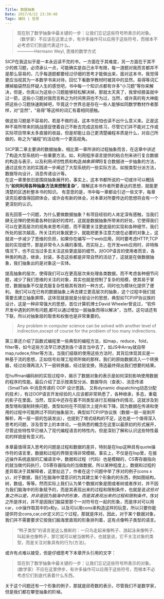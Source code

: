 ```yaml
---
Title: 数据抽象
Date: 2017/8/22 23:30:48
Tags: 编码 | 哲思
---
```


> 现在到了数学抽象中最关键的一步：让我们忘记这些符号所表示的对象。（数学家）不应该在这里止步，有许多操作可以应用于这些符号，而根本不必考虑它们到底代表这什么。                                      
————Hermann Weyl, 思维的数学方式

SICP在我这似乎是一本永远读不完的书，一方面在于其难度，另一方面在于其不少的练习题，必须承认一点，可能确实是自己水平有限，每一道题对我而言都并不是那么容易的，几乎每道题都要经过仔细的思考才能做出来，面对这本书，我觉得更应当视其为一本数学书来对待，回忆下看数学教材时被其中的显然，易得等词汇爆掉脑袋然后怀疑人生的感觉吧，书中每一个知识点都有许多“小习题”等你来解决，但是，你真以为这些小习题能够轻松解决掉，那就太天真了，我曾经膝盖就中过一箭，这些小习题对我而言称之为时间黑洞也不为过，当然，或许真的有大神能把这些小习题快速刷掉吧，毕竟这个世界总是存在一些人能够如同数学教材作者那样，对“显然”，“易得”等这样的词汇有着相同感触。

做这些习题是不容易的，若是不做的话，这本书恐怕也读不出什么意义来。正是这种不易所带来的挑战感促使着自己不断去完成这些练习，尽管它们并不能对工作或实际项目带来太多直接的收益，但是却能让自己更清楚编程本质是什么，对自己所做的，称之为“编程”的活动有一个更高视角。

SICP第二章主要讲的数据抽象，相比第一章所讲的过程抽象而言，在这章中讲述了构造大型系统的一些重要方法，如，利用程序语言提供的粘合剂来进行复合数据的构造与表示，以及利用*闭包*性质和构造*抽象屏障*将复合数据进一步抽象的方法，通过这些方法的实践进一步阐述了大型系统的一些实际方法，如按类型分派方法，数据导向设计，消息传递设计等。  
在这一章里依旧是围绕抽象展开的，事实上，这本书都所说的一切或许可以概括为“**如何利用各种抽象方法来控制复杂**”，理解这本书作者所要表达的思想，就能更清楚的区透析整本书的知识。
有意思的是，书中每一章都会引述一些文字，每章读完后都值得回顾体会，或许会有新的体会，对本章对所要传达的思想将会有一个更深刻的认识。

首先回答一个问题，为什么要做数据抽象？有项目经验的人肯定深有感触，当我们肆无忌惮的使用着各种封装好的库时，这就是数据抽象所带来的好处，它使得我们可以在更高层次的视角来思考问题，而不需要关注更底层的实现和各种细节，我们所处的层次越高，所关注的对象就更少，就能把更多注意力放在必要的对象上，这就进一步减少了思维的负担，如果你在编写一个web应用，同时要考虑HTTP,TCP层的实现细节，那是非常令人头痛的事情。而实际上，在开发web应用时，非特殊情况下，也不应当过多去关注这些更底层的细节。对OOP语言的使用者而言，各种类的构造，继承，封装，多态这些都是非常自然的活动了，这就是在做数据抽象，我们抽象出的是对象这一实体。  

提高抽象的层次，使得我们可以在更高层次来处理各类数据，而不考虑各种细节问题，减少了我们思维的关注的对象，其实也就是控制了复杂的规模，使其易于掌控，数据抽象不仅是克服复杂性极其有效的一种方式，同时也为模块化提供了便利。
我们可以在已有的数据抽象上再去建立更高层次的抽象，这个过程中我们就需要去建立抽象屏障，这体现就是就是分层设计的思想，典型如TCP/IP协议族的设计，这是一种非常强大的思想，首位计算机博士David Wheeler曾说过，“软件开发中遇到的所有问题,都可以通过增加一层抽象而得以解决”，当然，这句话还有下联，所以对抽象层的取舍和权衡也是非常重要的。
> Any problem in computer science can be solved with another level of indirection,except of course for the problem of too many indirections.

第三章还介绍了函数式编程里一些典型的编程方法，如map，reduce，fold，filter等，如今这些方法早已渗透到各个语言当中去了，如JS中Array就自带map,rudece,filter等方法，当我们级联的使用这些方法时，其背后体现其实是一种基于流的思想，正如信号处理工程师所做的那样。我们的原始数据流入一个转换器，经过处理再流入下一层转换器，经过层变换，筛选最终得出我们想要的结果。

在huffman编码树的实现过程中，揭示了数据对象的表示是如何深刻影响使用数据的程序的性能。最后介绍了显示按类型分派、数据导向（查表）、消息传递（SmallTalk 中消息传递的 OOP 设计思路， 又称dynamic dispatching动态分配的技术），有过OOP语言开发经验的人应该都非常熟悉了，各种继承，多态，重载的影子在里面。当然，现实中还存在着不同类型进行互相操作的情况，这就涉及到类型塔和强制转换问题，类型如何在不同层次上提升和下降，因为数据在传递和使用的过程中可能跨过不同的抽象层次，典型如TCP/IP协议族（数据一层一层剥开解析，再一层一层的包装发出），也提到了塔式结构的不足，这也是一个值得深入思考的问题，涉及哲学上的本体论。一些熟悉的概念在这里以最原初的形式展开，尽管这些特性早已植入了现代编程语言的特性内，但是深刻了解和认识这些特性最初的样貌是有意义的。

本章最值得深入思考的问题是过程和数据的差异，特别是在lisp这种具有quote操作符的语言里，数据和过程的界限变得非常模糊，事实上，不仅是在lisp里，在接近操作系统底层的汇编语言中，数据和过程（代码）也是模糊的，CS寄存器指向的就当做代码执行，DS寄存器指向的当做数据，所以某种程度上，数据和过程的差异取决于其解释者，这里扯远了，作者在这个问题中举了序对的例子(cons x y)，对于数据，我们在脑海中潜意识的为其建立某个形象的的东西，例如图结构，树，数组，等等。然而实际上我们认为某个数据对象是图或者树或者序对，并不因为我们脑海中的形象赋予的，而是其表现出来的过程和限制条件，也就是说*这些对象之所以是，并非是因为脑海中的形象，而是其表现出来的过程和限制条件*，序对之所是序对，并不是因我们脑袋里那个一对符号在一起的形象，而是序对可以用car，cdr操作取其中的x和y，以及可以用cons来构造这样的玩意，所以只要你能提供符合cons,car,cdr定义的三个过程，那就是序对。因此，对于某个数据对象，我们并不需要要求它按我们脑海里直观的形象排列着，这有点像鸭子类型的语言。

> “鸭子类型”的语言是这么推断的：一只鸟走起来像鸭子、游起泳来像鸭子、叫起来也像鸭子，那它就可以被当做鸭子。也就是说，它不关注对象的类型，而是关注对象具有的行为(方法)。

或许有点难以接受，但是仔细思考下本章开头引用的文字：
> 现在到了数学抽象中最关键的一步：让我们忘记这些符号所表示的对象。(数学家）不应在这里停步，有许多操作可以应用于这些符号，而根本不必考虑它们到底代表着什么东西。  

关于这个问题还有一个形象的例子，那就是邱奇数的表示，尽管我们不是数学家，但是我们都在攀登抽象的阶梯。


